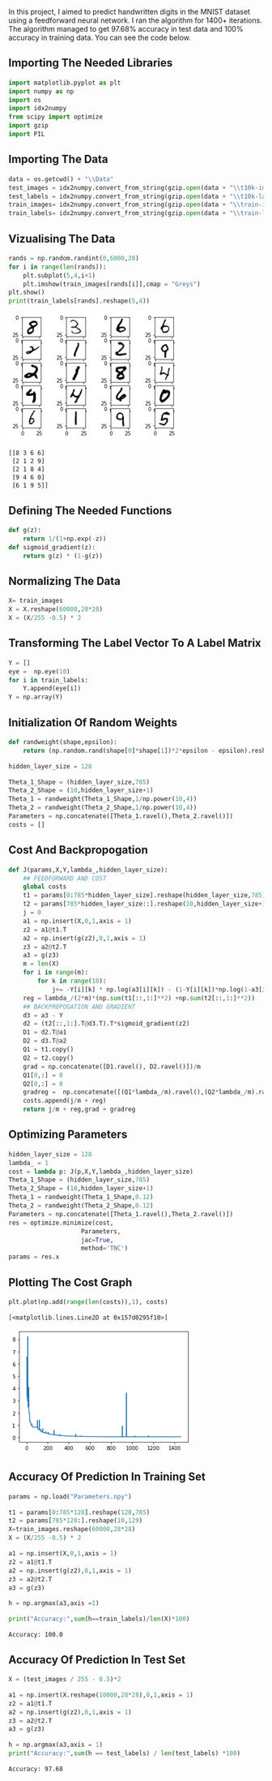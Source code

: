 In this project, I aimed to predict handwritten digits in the MNIST dataset using a feedforward neural network. I ran the algorithm for 1400+ iterations. The algorithm managed to get 97.68% accuracy in test data and 100% accuracy in training data. You can see the code below. 

## Importing The Needed Libraries


```python
import matplotlib.pyplot as plt
import numpy as np 
import os
import idx2numpy
from scipy import optimize
import gzip
import PIL
```

## Importing The Data


```python
data = os.getcwd() + "\\Data"
test_images = idx2numpy.convert_from_string(gzip.open(data + "\\t10k-images-idx3-ubyte.gz").read())
test_labels = idx2numpy.convert_from_string(gzip.open(data + "\\t10k-labels-idx1-ubyte.gz").read())
train_images= idx2numpy.convert_from_string(gzip.open(data + "\\train-images-idx3-ubyte.gz").read())
train_labels= idx2numpy.convert_from_string(gzip.open(data + "\\train-labels-idx1-ubyte.gz").read())
```

## Vizualising The Data


```python
rands = np.random.randint(0,6000,20)
for i in range(len(rands)):
    plt.subplot(5,4,i+1)
    plt.imshow(train_images[rands[i]],cmap = "Greys") 
plt.show()
print(train_labels[rands].reshape(5,4))
```


    
![png](https://github.com/EgeCaliskan/Feedforward-Neural-Network-Ile-MNIST-Elyaz-s-Tahmini/blob/main/Recognition_Mnist_5_0.png?raw=true)
    


    [[8 3 6 6]
     [2 1 2 9]
     [2 1 8 4]
     [9 4 6 0]
     [6 1 9 5]]
    

## Defining The Needed Functions


```python
def g(z):
    return 1/(1+np.exp(-z))
def sigmoid_gradient(z):
    return g(z) * (1-g(z))
```

## Normalizing The Data


```python
X= train_images
X = X.reshape(60000,28*28) 
X = (X/255 -0.5) * 2
```

## Transforming The Label Vector To A Label Matrix


```python
Y = []
eye =  np.eye(10)
for i in train_labels:
    Y.append(eye[i])
Y = np.array(Y)
```

## Initialization Of Random Weights


```python
def randweight(shape,epsilon):
    return (np.random.rand(shape[0]*shape[1])*2*epsilon - epsilon).reshape(shape)
```


```python
hidden_layer_size = 128
```


```python
Theta_1_Shape = (hidden_layer_size,785)
Theta_2_Shape = (10,hidden_layer_size+1)
Theta_1 = randweight(Theta_1_Shape,1/np.power(10,4))
Theta_2 = randweight(Theta_2_Shape,1/np.power(10,4))
Parameters = np.concatenate([Theta_1.ravel(),Theta_2.ravel()])
costs = []
```

## Cost And Backpropogation


```python
def J(params,X,Y,lambda_,hidden_layer_size):
    ## FEEDFORWARD AND COST
    global costs
    t1 = params[0:785*hidden_layer_size].reshape(hidden_layer_size,785)
    t2 = params[785*hidden_layer_size::].reshape(10,hidden_layer_size+1)
    j = 0
    a1 = np.insert(X,0,1,axis = 1)
    z2 = a1@t1.T
    a2 = np.insert(g(z2),0,1,axis = 1) 
    z3 = a2@t2.T
    a3 = g(z3)
    m = len(X)
    for i in range(m):
        for k in range(10):
            j+= -Y[i][k] * np.log(a3[i][k]) - (1-Y[i][k])*np.log(1-a3[i][k])
    reg = lambda_/(2*m)*(np.sum(t1[::,1:]**2) +np.sum(t2[::,1:]**2))
    ## BACKPROPOGATION AND GRADIENT
    d3 = a3 - Y
    d2 = (t2[::,1:].T@d3.T).T*sigmoid_gradient(z2)
    D1 = d2.T@a1
    D2 = d3.T@a2
    Q1 = t1.copy()
    Q2 = t2.copy()
    grad = np.concatenate([D1.ravel(), D2.ravel()])/m
    Q1[0,:] = 0
    Q2[0,:] = 0
    gradreg =  np.concatenate([(Q1*lambda_/m).ravel(),(Q2*lambda_/m).ravel()])
    costs.append(j/m + reg)
    return j/m + reg,grad + gradreg
```

## Optimizing Parameters


```python
hidden_layer_size = 128
lambda_ = 1
cost = lambda p: J(p,X,Y,lambda_,hidden_layer_size)
Theta_1_Shape = (hidden_layer_size,785)
Theta_2_Shape = (10,hidden_layer_size+1)
Theta_1 = randweight(Theta_1_Shape,0.12)
Theta_2 = randweight(Theta_2_Shape,0.12)
Parameters = np.concatenate([Theta_1.ravel(),Theta_2.ravel()])
res = optimize.minimize(cost,
                    Parameters,
                    jac=True,
                    method='TNC')
params = res.x
```

## Plotting The Cost Graph


```python
plt.plot(np.add(range(len(costs)),1), costs)
```




    [<matplotlib.lines.Line2D at 0x157d0295f10>]




    
![png](https://raw.githubusercontent.com/EgeCaliskan/Feedforward-Neural-Network-Ile-MNIST-Elyaz-s-Tahmini/main/Recognition_Mnist_21_1.png)
    


## Accuracy Of Prediction In Training Set


```python
params = np.load("Parameters.npy")
```


```python
t1 = params[0:785*128].reshape(128,785)
t2 = params[785*128:].reshape(10,129)
X=train_images.reshape(60000,28*28)
X = (X/255 -0.5) * 2
```


```python
a1 = np.insert(X,0,1,axis = 1)
z2 = a1@t1.T
a2 = np.insert(g(z2),0,1,axis = 1) 
z3 = a2@t2.T
a3 = g(z3)
```


```python
h = np.argmax(a3,axis =1)
```


```python
print("Accuracy:",sum(h==train_labels)/len(X)*100)
```

    Accuracy: 100.0
    

## Accuracy Of Prediction In Test Set


```python
X = (test_images / 255 - 0.5)*2
```


```python
a1 = np.insert(X.reshape(10000,28*28),0,1,axis = 1)
z2 = a1@t1.T
a2 = np.insert(g(z2),0,1,axis = 1) 
z3 = a2@t2.T
a3 = g(z3)
```


```python
h = np.argmax(a3,axis = 1)
print("Accuracy:",sum(h == test_labels) / len(test_labels) *100)
```

    Accuracy: 97.68
    
